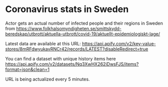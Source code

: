 # Coronavirus stats in Sweden
Actor gets an actual number of infected people and their regions in Sweden from https://www.folkhalsomyndigheten.se/smittskydd-beredskap/utbrott/aktuella-utbrott/covid-19/aktuellt-epidemiologiskt-lage/

Latest data are available at this URL: https://api.apify.com/v2/key-value-stores/8mRFdwyukavRNCr42/records/LATEST?disableRedirect=true

You can find a dataset with unique history items here https://api.apify.com/v2/datasets/Nq3XwHX262iDwsFJS/items?format=json&clean=1

URL is being actualized every 5 minutes.
